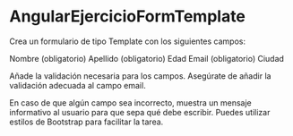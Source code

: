 # AngularEjercicioFormTemplate

Crea un formulario de tipo Template con los siguientes campos:

Nombre (obligatorio)
Apellido (obligatorio)
Edad
Email (obligatorio)
Ciudad

Añade la validación necesaria para los campos. Asegúrate de añadir la validación adecuada al campo email.

En caso de que algún campo sea incorrecto, muestra un mensaje informativo al usuario para que sepa qué debe escribir. Puedes utilizar estilos de Bootstrap para facilitar la tarea.

